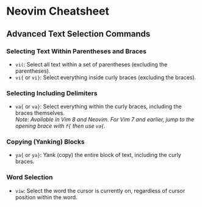 # Neovim Cheatsheet

## Advanced Text Selection Commands

### Selecting Text Within Parentheses and Braces
- `vi(`: Select all text within a set of parentheses (excluding the parentheses).
- `vi{` or `vi}`: Select everything inside curly braces (excluding the braces).

### Selecting Including Delimiters
- `va{` or `va}`: Select everything within the curly braces, including the braces themselves.  
  *Note: Available in Vim 8 and Neovim. For Vim 7 and earlier, jump to the opening brace with `f{` then use `va{`.*

### Copying (Yanking) Blocks
- `ya{` or `ya}`: Yank (copy) the entire block of text, including the curly braces.

### Word Selection
- `viw`: Select the word the cursor is currently on, regardless of cursor position within the word.
